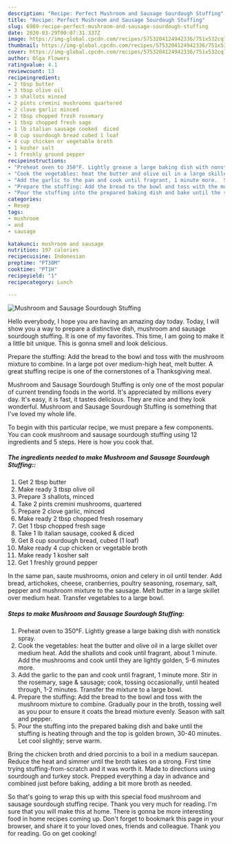 ```yaml
---
description: "Recipe: Perfect Mushroom and Sausage Sourdough Stuffing"
title: "Recipe: Perfect Mushroom and Sausage Sourdough Stuffing"
slug: 6989-recipe-perfect-mushroom-and-sausage-sourdough-stuffing
date: 2020-03-29T00:07:31.337Z
image: https://img-global.cpcdn.com/recipes/5753204124942336/751x532cq70/mushroom-and-sausage-sourdough-stuffing-recipe-main-photo.jpg
thumbnail: https://img-global.cpcdn.com/recipes/5753204124942336/751x532cq70/mushroom-and-sausage-sourdough-stuffing-recipe-main-photo.jpg
cover: https://img-global.cpcdn.com/recipes/5753204124942336/751x532cq70/mushroom-and-sausage-sourdough-stuffing-recipe-main-photo.jpg
author: Olga Flowers
ratingvalue: 4.1
reviewcount: 13
recipeingredient:
- 2 tbsp butter
- 3 tbsp olive oil
- 3 shallots minced
- 2 pints cremini mushrooms quartered
- 2 clove garlic minced
- 2 tbsp chopped fresh rosemary
- 1 tbsp chopped fresh sage
- 1 lb italian sausage cooked  diced
- 8 cup sourdough bread cubed 1 loaf
- 4 cup chicken or vegetable broth
- 1 kosher salt
- 1 freshly ground pepper
recipeinstructions:
- "Preheat oven to 350°F. Lightly grease a large baking dish with nonstick spray."
- "Cook the vegetables: heat the butter and olive oil in a large skillet over medium heat.  Add the shallots and cook until fragrant, about 1 minute.  Add the mushrooms and cook until they are lightly golden, 5-6 minutes more."
- "Add the garlic to the pan and cook until fragrant, 1 minute more.  Stir in the rosemary, sage &amp; sausage; cook, tossing occasionally, until heated through, 1-2 minutes. Transfer the mixture to a large bowl."
- "Prepare the stuffing: Add the bread to the bowl and toss with the mushroom mixture to combine.  Gradually pour in the broth, tossing well as you pour to ensure it coats the bread mixture evenly.  Season with salt and pepper."
- "Pour the stuffing into the prepared baking dish and bake until the stuffing is heating through and the top is golden brown, 30-40 minutes.  Let cool slightly; serve warm."
categories:
- Resep
tags:
- mushroom
- and
- sausage

katakunci: mushroom and sausage
nutrition: 197 calories
recipecuisine: Indonesian
preptime: "PT30M"
cooktime: "PT1H"
recipeyield: "1"
recipecategory: Lunch

---
```



![Mushroom and Sausage Sourdough Stuffing](https://img-global.cpcdn.com/recipes/5753204124942336/751x532cq70/mushroom-and-sausage-sourdough-stuffing-recipe-main-photo.jpg)

Hello everybody, I hope you are having an amazing day today. Today, I will show you a way to prepare a distinctive dish, mushroom and sausage sourdough stuffing. It is one of my favorites. This time, I am going to make it a little bit unique. This is gonna smell and look delicious.

Prepare the stuffing: Add the bread to the bowl and toss with the mushroom mixture to combine. In a large pot over medium-high heat, melt butter. A great stuffing recipe is one of the cornerstones of a Thanksgiving meal.

Mushroom and Sausage Sourdough Stuffing is only one of the most popular of current trending foods in the world. It's appreciated by millions every day. It's easy, it is fast, it tastes delicious. They are nice and they look wonderful. Mushroom and Sausage Sourdough Stuffing is something that I've loved my whole life.


To begin with this particular recipe, we must prepare a few components. You can cook mushroom and sausage sourdough stuffing using 12 ingredients and 5 steps. Here is how you cook that.

##### The ingredients needed to make Mushroom and Sausage Sourdough Stuffing::

1. Get 2 tbsp butter
1. Make ready 3 tbsp olive oil
1. Prepare 3 shallots, minced
1. Take 2 pints cremini mushrooms, quartered
1. Prepare 2 clove garlic, minced
1. Make ready 2 tbsp chopped fresh rosemary
1. Get 1 tbsp chopped fresh sage
1. Take 1 lb italian sausage, cooked &amp; diced
1. Get 8 cup sourdough bread, cubed (1 loaf)
1. Make ready 4 cup chicken or vegetable broth
1. Make ready 1 kosher salt
1. Get 1 freshly ground pepper


In the same pan, saute mushrooms, onion and celery in oil until tender. Add bread, artichokes, cheese, cranberries, poultry seasoning, rosemary, salt, pepper and mushroom mixture to the sausage. Melt butter in a large skillet over medium heat. Transfer vegetables to a large bowl. 

##### Steps to make Mushroom and Sausage Sourdough Stuffing:

1. Preheat oven to 350°F. Lightly grease a large baking dish with nonstick spray.
1. Cook the vegetables: heat the butter and olive oil in a large skillet over medium heat.  Add the shallots and cook until fragrant, about 1 minute.  Add the mushrooms and cook until they are lightly golden, 5-6 minutes more.
1. Add the garlic to the pan and cook until fragrant, 1 minute more.  Stir in the rosemary, sage &amp; sausage; cook, tossing occasionally, until heated through, 1-2 minutes. Transfer the mixture to a large bowl.
1. Prepare the stuffing: Add the bread to the bowl and toss with the mushroom mixture to combine.  Gradually pour in the broth, tossing well as you pour to ensure it coats the bread mixture evenly.  Season with salt and pepper.
1. Pour the stuffing into the prepared baking dish and bake until the stuffing is heating through and the top is golden brown, 30-40 minutes.  Let cool slightly; serve warm.


Bring the chicken broth and dried porcinis to a boil in a medium saucepan. Reduce the heat and simmer until the broth takes on a strong. First time trying stuffing-from-scratch and it was worth it. Made to directions using sourdough and turkey stock. Prepped everything a day in advance and combined just before baking, adding a bit more broth as needed. 

So that's going to wrap this up with this special food mushroom and sausage sourdough stuffing recipe. Thank you very much for reading. I'm sure that you will make this at home. There is gonna be more interesting food in home recipes coming up. Don't forget to bookmark this page in your browser, and share it to your loved ones, friends and colleague. Thank you for reading. Go on get cooking!
